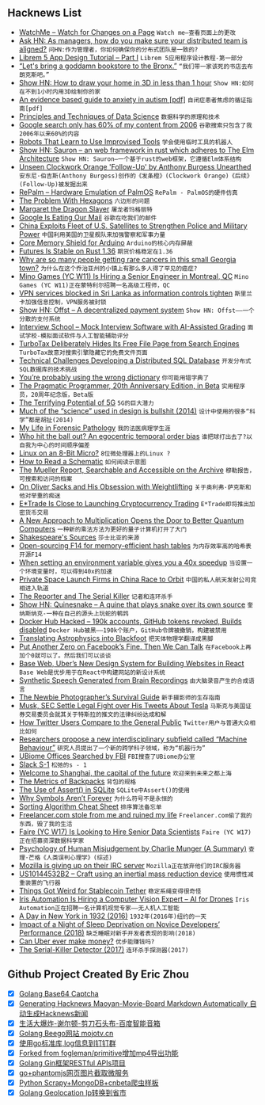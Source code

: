 ## Hacknews List


- [WatchMe – Watch for Changes on a Page](https://github.com/vsoch/watchme)  `Watch me—查看页面上的更改`
- [Ask HN: As managers, how do you make sure your distributed team is aligned?](item?id=19761183)  `问HN:作为管理者，你如何确保你的分布式团队是一致的?`
- [Librem 5 App Design Tutorial – Part I](https://puri.sm/posts/librem-5-app-design-tutorial-part-i/)  `Librem 5应用程序设计教程-第一部分`
- [“Let&#39;s bring a goddamn bookstore to the Bronx.”](https://www.nytimes.com/2019/04/25/nyregion/bronx-bookstore.html)  `“我们带一家该死的书店去布朗克斯吧。”`
- [Show HN: How to draw your home in 3D in less than 1 hour](https://cedreo.com/en/)  `Show HN:如何在不到1小时内用3D绘制你的家`
- [An evidence based guide to anxiety in autism [pdf]](https://www.city.ac.uk/__data/assets/pdf_file/0010/466039/Anxiety-in-Autism-A5-guide.pdf)  `自闭症患者焦虑的循证指南[pdf]`
- [Principles and Techniques of Data Science](https://www.textbook.ds100.org/)  `数据科学的原理和技术`
- [Google search only has 60% of my content from 2006](https://www.tablix.org/~avian/blog/archives/2019/02/google_index_coverage/)  `谷歌搜索只包含了我2006年以来60%的内容`
- [Robots That Learn to Use Improvised Tools](https://bair.berkeley.edu/blog/2019/04/11/tools/)  `学会使用临时工具的机器人`
- [Show HN: Sauron – an web framework in rust which adheres to The Elm Architecture](https://github.com/ivanceras/sauron)  `Show HN: Sauron—一个基于rust的web框架，它遵循Elm体系结构`
- [Unseen Clockwork Orange &#39;Follow-Up&#39; by Anthony Burgess Unearthed](https://www.bbc.com/news/entertainment-arts-48036694)  `安东尼·伯吉斯(Anthony Burgess)创作的《发条橙》(Clockwork Orange)《后续》(Follow-Up)被发掘出来`
- [RePalm – Hardware Emulation of PalmOS](http://dmitry.gr/?r=05.Projects&amp;proj=27.%20rePalm)  `RePalm - PalmOS的硬件仿真`
- [The Problem With Hexagons](http://general-staff.com/the-problem-with-hexagons/)  `六边形的问题`
- [Margaret the Dragon Slayer](https://www.lrb.co.uk/blog/2019/april/margaret-the-dragon-slayer)  `屠龙者玛格丽特`
- [Google Is Eating Our Mail](https://www.tablix.org/~avian/blog/archives/2019/04/google_is_eating_our_mail/)  `谷歌在吃我们的邮件`
- [China Exploits Fleet of U.S. Satellites to Strengthen Police and Military Power](https://www.msn.com/en-us/news/world/china-exploits-fleet-of-u-s-satellites-to-strengthen-police-and-military-power/ar-BBWdrFk)  `中国利用美国的卫星舰队来加强警察和军事力量`
- [Core Memory Shield for Arduino](https://www.tindie.com/products/kilpelaj/core-memory-shield-for-arduino/)  `Arduino的核心内存屏蔽`
- [Futures Is Stable on Rust 1.36](https://github.com/rust-lang/rust/pull/59739)  `期货价格稳定在1.36`
- [Why are so many people getting rare cancers in this small Georgia town?](https://www.atlantamagazine.com/great-reads/why-are-rare-cancers-killing-so-many-people-in-a-small-georgia-town/)  `为什么在这个乔治亚州的小镇上有那么多人得了罕见的癌症?`
- [Mino Games (YC W11) Is Hiring a Senior Engineer in Montreal, QC](https://mino-games.workable.com/j/7AC7233C2B)  `Mino Games (YC W11)正在蒙特利尔招聘一名高级工程师，QC`
- [VPN services blocked in Sri Lanka as information controls tighten](https://netblocks.org/reports/vpn-services-blocked-in-sri-lanka-as-information-controls-tighten-RAe2blBg)  `斯里兰卡加强信息控制，VPN服务被封锁`
- [Show HN: Offst – A decentralized payment system](https://www.freedomlayer.org/offst/offst-release/)  `Show HN: Offst——一个分散的支付系统`
- [Interview School – Mock Interview Software with AI-Assisted Grading](https://interviewschool.com/)  `面试学校-模拟面试软件与人工智能辅助评分`
- [TurboTax Deliberately Hides Its Free File Page from Search Engines](https://www.propublica.org/article/turbotax-deliberately-hides-its-free-file-page-from-search-engines)  `TurboTax故意对搜索引擎隐藏它的免费文件页面`
- [Technical Challenges Developing a Distributed SQL Database](https://blog.yugabyte.com/6-technical-challenges-developing-a-distributed-sql-database/)  `开发分布式SQL数据库的技术挑战`
- [You’re probably using the wrong dictionary](http://jsomers.net/blog/dictionary)  `你可能用错字典了`
- [The Pragmatic Programmer, 20th Anniversary Edition, in Beta](https://pragprog.com/news/coming-soon-the-pragmatic-programmer-20th-anniversary-edition-in-beta)  `实用程序员，20周年纪念版，Beta版`
- [The Terrifying Potential of 5G](https://www.newyorker.com/news/annals-of-communications/the-terrifying-potential-of-the-5g-network)  `5G的巨大潜力`
- [Much of the “science” used in design is bullshit (2014)](http://mjparnell.com/bullshit_science_ux_design/)  `设计中使用的很多“科学”都是胡扯(2014)`
- [My Life in Forensic Pathology](https://www.theguardian.com/science/2019/apr/18/how-to-identify-a-body-the-marchioness-disaster-and-my-life-in-forensic-pathology)  `我的法医病理学生涯`
- [Who hit the ball out? An egocentric temporal order bias](https://advances.sciencemag.org/content/5/4/eaav5698)  `谁把球打出去了?以自我为中心的时间顺序偏差`
- [Linux on an 8-Bit Micro?](http://dmitry.gr/?r=05.Projects&amp;proj=07.%20Linux%20on%208bit)  `8位微处理器上的Linux ?`
- [How to Read a Schematic](https://learn.sparkfun.com/tutorials/how-to-read-a-schematic)  `如何阅读示意图`
- [The Mueller Report, Searchable and Accessible on the Archive](https://blog.archive.org/2019/04/26/the-mueller-report-searchable-and-accessible-on-the-archive/)  `穆勒报告，可搜索和访问的档案`
- [On Oliver Sacks and His Obsession with Weightlifting](https://lithub.com/on-oliver-sacks-obsession-with-weightlifting/)  `关于奥利弗·萨克斯和他对举重的痴迷`
- [E*Trade Is Close to Launching Cryptocurrency Trading](https://www.bloomberg.com/news/articles/2019-04-26/e-trade-is-said-to-be-close-to-launching-cryptocurrency-trading)  `E*Trade即将推出加密货币交易`
- [A New Approach to Multiplication Opens the Door to Better Quantum Computers](https://www.quantamagazine.org/a-new-approach-to-multiplication-opens-the-door-to-better-quantum-computers-20190424/)  `一种新的乘法方法为更好的量子计算机打开了大门`
- [Shakespeare&#39;s Sources](https://fivebooks.com/best-books/shakespeares-sources-robert-s-miola/)  `莎士比亚的来源`
- [Open-sourcing F14 for memory-efficient hash tables](https://code.fb.com/developer-tools/f14/?r=1)  `为内存效率高的哈希表开源F14`
- [When setting an environment variable gives you a 40x speedup](https://news.sherlock.stanford.edu/posts/when-setting-an-environment-variable-gives-you-a-40-x-speedup)  `当设置一个环境变量时，可以得到40x的加速`
- [Private Space Launch Firms in China Race to Orbit](https://spectrum.ieee.org/aerospace/space-flight/private-space-launch-firms-in-china-race-to-orbit)  `中国的私人航天发射公司竞相进入轨道`
- [The Reporter and The Serial Killer](https://crimereads.com/sandy-fawkes-the-reporter-and-the-serial-killer/)  `记者和连环杀手`
- [Show HN: Quinesnake – A quine that plays snake over its own source](https://github.com/taylorconor/quinesnake)  `奎纳斯纳克-一种在自己的源头上玩蛇的鹌鹑`
- [Docker Hub Hacked – 190k accounts, GitHub tokens revoked, Builds disabled](item?id=19763413)  `Docker Hub被黑——190k个账户，GitHub令牌被撤销，构建被禁用`
- [Translating Astrophysics into Blackfoot](https://www.atlasobscura.com/articles/translating-astrophysics-into-blackfoot)  `把天体物理学翻译成黑脚`
- [Put Another Zero on Facebook’s Fine. Then We Can Talk](https://www.nytimes.com/2019/04/25/opinion/facebook-fine.html)  `在Facebook上再加个0就可以了。然后我们可以谈谈`
- [Base Web, Uber’s New Design System for Building Websites in React](https://eng.uber.com/introducing-base-web/)  `Base Web是优步用于在React中构建网站的新设计系统`
- [Synthetic Speech Generated from Brain Recordings](https://www.ucsf.edu/news/2019/04/414296/synthetic-speech-generated-brain-recordings)  `由大脑录音产生的合成语言`
- [The Newbie Photographer’s Survival Guide](https://phlearn.com/magazine/the-newbie-photographers-survival-guide/)  `新手摄影师的生存指南`
- [Musk, SEC Settle Legal Fight over His Tweets About Tesla](https://www.bloomberg.com/news/articles/2019-04-26/musk-sec-settle-legal-fight-over-his-tweets-about-tesla-juykzbwq)  `马斯克与美国证券交易委员会就其关于特斯拉的推文的法律纠纷达成和解`
- [How Twitter Users Compare to the General Public](https://www.pewinternet.org/2019/04/24/sizing-up-twitter-users/#nws=mcnewsletter)  `Twitter用户与普通大众相比如何`
- [Researchers propose a new interdisciplinary subfield called “Machine Behaviour”](https://www.nature.com/articles/s41586-019-1138-y)  `研究人员提出了一个新的跨学科子领域，称为“机器行为”`
- [UBiome Offices Searched by FBI](https://www.wsj.com/articles/ubiome-offices-searched-by-fbi-11556301287)  `FBI搜查了UBiome办公室`
- [Slack S-1](https://www.sec.gov/Archives/edgar/data/1764925/000162828019004786/slacks-1.htm)  `松弛的s - 1`
- [Welcome to Shanghai, the capital of the future](https://www.theglobeandmail.com/opinion/article-welcome-to-shanghai-the-capital-of-the-future/)  `欢迎来到未来之都上海`
- [The Metrics of Backpacks](https://www.artpractical.com/column/the-metrics-of-backpacks/)  `背包的规格`
- [The Use of Assert() in SQLite](https://www.sqlite.org/assert.html)  `SQLite中Assert()的使用`
- [Why Symbols Aren’t Forever](https://www.sapiens.org/culture/symbols-shifting-culture/)  `为什么符号不是永恒的`
- [Sorting Algorithm Cheat Sheet](https://www.interviewcake.com/sorting-algorithm-cheat-sheet)  `排序算法备忘单`
- [Freelancer.com stole from me and ruined my life](https://www.trustpilot.com/reviews/5cc32fe1a8436908c40f60eb)  `Freelancer.com偷了我的东西，毁了我的生活`
- [Faire (YC W17) Is Looking to Hire Senior Data Scientists](https://boards.greenhouse.io/faire/jobs/4005276002?gh_jid=4005276002)  `Faire (YC W17)正在招募资深数据科学家`
- [Psychology of Human Misjudgement by Charlie Munger (A Summary)](https://neilkakkar.com/Psychology-of-Human-Misjudgment.html)  `查理·芒格《人类误判心理学》(综述)`
- [Mozilla is giving up on their IRC server](http://exple.tive.org/blarg/2019/04/26/synchronous-text/?s)  `Mozilla正在放弃他们的IRC服务器`
- [US10144532B2 – Craft using an inertial mass reduction device](https://patents.google.com/patent/US10144532B2/en)  `使用惯性减重装置的飞行器`
- [Things Got Weird for Stablecoin Tether](https://www.bloomberg.com/opinion/articles/2019-04-26/things-got-weird-for-stablecoin-tether)  `稳定系绳变得很奇怪`
- [Iris Automation Is Hiring a Computer Vision Expert – AI for Drones](http://www.irisonboard.com/careers/)  `Iris Automation正在招聘一名计算机视觉专家——无人机人工智能`
- [A Day in New York in 1932 (2016)](https://thatsideofthefamily.wordpress.com/2016/04/17/the-spectacle-and-the-mystery-new-york-1932/)  `1932年(2016年)纽约的一天`
- [Impact of a Night of Sleep Deprivation on Novice Developers’ Performance (2018)](https://arxiv.org/abs/1805.02544)  `缺乏睡眠对新手开发者表现的影响(2018)`
- [Can Uber ever make money?](https://www.economist.com/business/2019/04/27/can-uber-ever-make-money)  `优步能赚钱吗?`
- [The Serial-Killer Detector (2017)](https://www.newyorker.com/magazine/2017/11/27/the-serial-killer-detector)  `连环杀手探测器(2017)`

## Github Project Created By Eric Zhou

- [x] [Golang Base64 Captcha](https://github.com/mojocn/base64Captcha)
- [x] [Generating Hacknews Maoyan-Movie-Board Markdown Automatically 自动生成Hacknews新闻](https://github.com/dejavuzhou/md-genie)
- [x] [生活大爆炸-谢尔顿-剪刀石头布-百度智能音箱](https://github.com/mojocn/dueros-bang-game)
- [x] [Golang Beego网站 mojotv.cn](https://github.com/mojocn/www.mojotv.cn)
- [x] [使用go标准库,log信息到钉钉群](https://github.com/mojocn/dooger)
- [x] [Forked from fogleman/primitive增加mp4导出功能](https://github.com/mojocn/primitive)
- [x] [Golang Gin框架RESTful APIs项目](https://github.com/JJJJJJJerk/ezier-golang-web-api-framework)
- [x] [go+phantomjs网页图片截取微服务](https://github.com/mojocn/screen_shot)
- [x] [Python Scrapy+MongoDB+cnbeta爬虫样板](https://github.com/mojocn/scrapy_mongodb_boilerplate_cnbeta)
- [x] [Golang Geolocation Ip转换到省市](https://github.com/mojocn/ip2location)